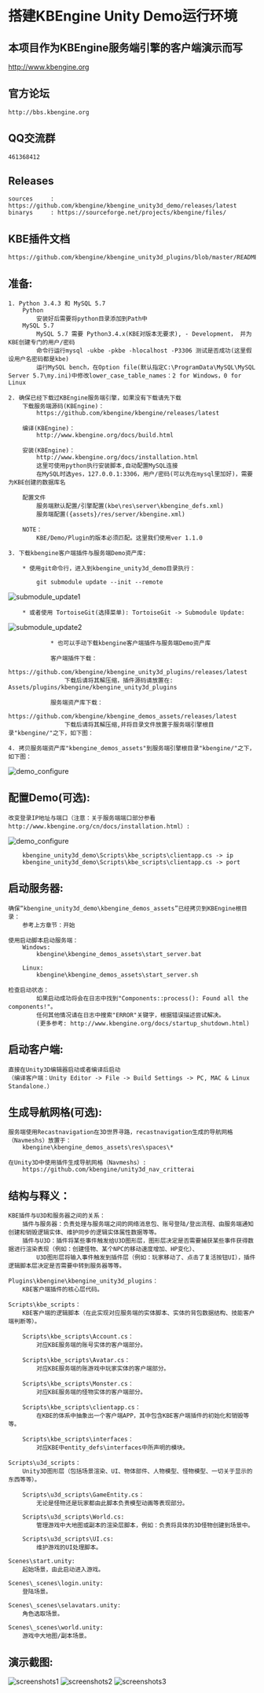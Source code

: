 # 搭建KBEngine Unity Demo运行环境

## 本项目作为KBEngine服务端引擎的客户端演示而写

http://www.kbengine.org

## 官方论坛

	http://bbs.kbengine.org


## QQ交流群

	461368412


## Releases

	sources		: https://github.com/kbengine/kbengine_unity3d_demo/releases/latest
	binarys		: https://sourceforge.net/projects/kbengine/files/


## KBE插件文档

	https://github.com/kbengine/kbengine_unity3d_plugins/blob/master/README.md


## 准备:
    1. Python 3.4.3 和 MySQL 5.7
		Python 
			安装好后需要将python目录添加到Path中
    	MySQL 5.7
    		MySQL 5.7 需要 Python3.4.x(KBE对版本无要求), - Development， 并为KBE创建专门的用户/密码
    		命令行运行mysql -ukbe -pkbe -hlocalhost -P3306 测试是否成功(这里假设用户名密码都是kbe)
    		运行MySQL bench，在Option file(默认指定C:\ProgramData\MySQL\MySQL Server 5.7\my.ini)中修改lower_case_table_names：2 for Windows，0 for Linux

	2. 确保已经下载过KBEngine服务端引擎，如果没有下载请先下载
		下载服务端源码(KBEngine)：
			https://github.com/kbengine/kbengine/releases/latest

		编译(KBEngine)：
			http://www.kbengine.org/docs/build.html

		安装(KBEngine)：
			http://www.kbengine.org/docs/installation.html
    		这里可使用python执行安装脚本,自动配置MySQL连接
    		在MySQL时选yes，127.0.0.1:3306，用户/密码(可以先在mysql里加好)，需要为KBE创建的数据库名
    		
		配置文件
    		服务端默认配置/引擎配置(kbe\res\server\kbengine_defs.xml)
    		服务端配置({assets}/res/server/kbengine.xml)  

		NOTE：
    		KBE/Demo/Plugin的版本必须匹配。这里我们使用ver 1.1.0

	3. 下载kbengine客户端插件与服务端Demo资产库:

	    * 使用git命令行，进入到kbengine_unity3d_demo目录执行：

	        git submodule update --init --remote
![submodule_update1](http://www.kbengine.org/assets/img/screenshots/gitbash_submodule.png)

		* 或者使用 TortoiseGit(选择菜单): TortoiseGit -> Submodule Update:
![submodule_update2](http://www.kbengine.org/assets/img/screenshots/unity3d_plugins_submodule_update.jpg)

                * 也可以手动下载kbengine客户端插件与服务端Demo资产库

		        客户端插件下载：
		            https://github.com/kbengine/kbengine_unity3d_plugins/releases/latest
		            下载后请将其解压缩，插件源码请放置在: Assets/plugins/kbengine/kbengine_unity3d_plugins

		        服务端资产库下载：
		            https://github.com/kbengine/kbengine_demos_assets/releases/latest
		            下载后请将其解压缩,并将目录文件放置于服务端引擎根目录"kbengine/"之下，如下图：

	4. 拷贝服务端资产库"kbengine_demos_assets"到服务端引擎根目录"kbengine/"之下，如下图：
![demo_configure](http://www.kbengine.org/assets/img/screenshots/demo_copy_kbengine.jpg)


## 配置Demo(可选):

	改变登录IP地址与端口（注意：关于服务端端口部分参看http://www.kbengine.org/cn/docs/installation.html）:
![demo_configure](http://www.kbengine.org/assets/img/screenshots/demo_configure.jpg)

		kbengine_unity3d_demo\Scripts\kbe_scripts\clientapp.cs -> ip
		kbengine_unity3d_demo\Scripts\kbe_scripts\clientapp.cs -> port


## 启动服务器:

	确保“kbengine_unity3d_demo\kbengine_demos_assets”已经拷贝到KBEngine根目录：
		参考上方章节：开始

	使用启动脚本启动服务端：
		Windows:
			kbengine\kbengine_demos_assets\start_server.bat

		Linux:
			kbengine\kbengine_demos_assets\start_server.sh

	检查启动状态：
			如果启动成功将会在日志中找到"Components::process(): Found all the components!"。
			任何其他情况请在日志中搜索"ERROR"关键字，根据错误描述尝试解决。
			(更多参考: http://www.kbengine.org/docs/startup_shutdown.html)


## 启动客户端:

	直接在Unity3D编辑器启动或者编译后启动
	（编译客户端：Unity Editor -> File -> Build Settings -> PC, MAC & Linux Standalone.）


## 生成导航网格(可选):
	
	服务端使用Recastnavigation在3D世界寻路，recastnavigation生成的导航网格（Navmeshs）放置于：
		kbengine\kbengine_demos_assets\res\spaces\*

	在Unity3D中使用插件生成导航网格（Navmeshs）:
		https://github.com/kbengine/unity3d_nav_critterai


## 结构与释义：

	KBE插件与U3D和服务器之间的关系：
		插件与服务器：负责处理与服务端之间的网络消息包、账号登陆/登出流程、由服务端通知创建和销毁逻辑实体、维护同步的逻辑实体属性数据等等。
		插件与U3D：插件将某些事件触发给U3D图形层，图形层决定是否需要捕获某些事件获得数据进行渲染表现（例如：创建怪物、某个NPC的移动速度增加、HP变化）、
			U3D图形层将输入事件触发到插件层（例如：玩家移动了、点击了复活按钮UI），插件逻辑脚本层决定是否需要中转到服务器等等。

	Plugins\kbengine\kbengine_unity3d_plugins：
		KBE客户端插件的核心层代码。

	Scripts\kbe_scripts：
		KBE客户端的逻辑脚本（在此实现对应服务端的实体脚本、实体的背包数据结构、技能客户端判断等）。

		Scripts\kbe_scripts\Account.cs：
			对应KBE服务端的账号实体的客户端部分。

		Scripts\kbe_scripts\Avatar.cs：
			对应KBE服务端的账游戏中玩家实体的客户端部分。

		Scripts\kbe_scripts\Monster.cs：
			对应KBE服务端的怪物实体的客户端部分。

		Scripts\kbe_scripts\clientapp.cs：
			在KBE的体系中抽象出一个客户端APP，其中包含KBE客户端插件的初始化和销毁等等。

		Scripts\kbe_scripts\interfaces：
			对应KBE中entity_defs\interfaces中所声明的模块。

	Scripts\u3d_scripts：
		Unity3D图形层（包括场景渲染、UI、物体部件、人物模型、怪物模型、一切关于显示的东西等等）。

		Scripts\u3d_scripts\GameEntity.cs：
			无论是怪物还是玩家都由此脚本负责模型动画等表现部分。

		Scripts\u3d_scripts\World.cs:
			管理游戏中大地图或副本的渲染层脚本，例如：负责将具体的3D怪物创建到场景中。

		Scripts\u3d_scripts\UI.cs:
			维护游戏的UI处理脚本。

	Scenes\start.unity:
		起始场景，由此启动进入游戏。

	Scenes\_scenes\login.unity:
		登陆场景。

	Scenes\_scenes\selavatars.unity:
		角色选取场景。

	Scenes\_scenes\world.unity:
		游戏中大地图/副本场景。

## 演示截图:

![screenshots1](http://www.kbengine.org/assets/img/screenshots/unity3d_demo9.jpg)
![screenshots2](http://www.kbengine.org/assets/img/screenshots/unity3d_demo10.jpg)
![screenshots3](http://www.kbengine.org/assets/img/screenshots/unity3d_demo11.jpg)

